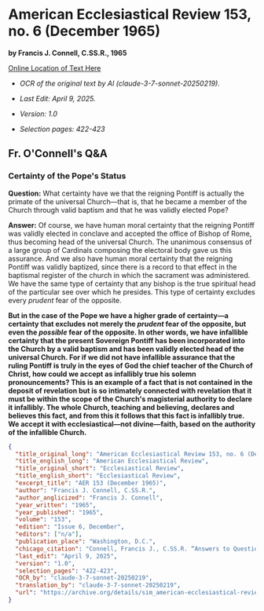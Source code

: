 # American Ecclesiastical Review 153, no. 6 (December 1965)

**by Francis J. Connell, C.SS.R., 1965**

[Online Location of Text Here](https://archive.org/details/sim_american-ecclesiastical-review_1965-12_153_6/page/422/mode/2up?view=theater)

- *OCR of the original text by AI (claude-3-7-sonnet-20250219).*

- *Last Edit: April 9, 2025.*

- *Version: 1.0*

- *Selection pages: 422-423*

## Fr. O'Connell's Q&A

### Certainty of the Pope's Status

**Question:** What certainty have we that the reigning Pontiff is actually the primate of the universal Church—that is, that he became a member of the Church through valid baptism and that he was validly elected Pope?

**Answer:** Of course, we have human moral certainty that the reigning Pontiff was validly elected in conclave and accepted the office of Bishop of Rome, thus becoming head of the universal Church. The unanimous consensus of a large group of Cardinals composing the electoral body gave us this assurance. And we also have human moral certainty that the reigning Pontiff was validly baptized, since there is a record to that effect in the baptismal register of the church in which the sacrament was administered. We have the same type of certainty that any bishop is the true spiritual head of the particular see over which he presides. This type of certainty excludes every *prudent* fear of the opposite.

**But in the case of the Pope we have a higher grade of certainty—a certainty that excludes not merely the *prudent* fear of the opposite, but even the *possible* fear of the opposite. In other words, we have infallible certainty that the present Sovereign Pontiff has been incorporated into the Church by a valid baptism and has been validly elected head of the universal Church. For if we did not have infallible assurance that the ruling Pontiff is truly in the eyes of God the chief teacher of the Church of Christ, how could we accept as infallibly true his solemn pronouncements? This is an example of a fact that is not contained in the deposit of revelation but is so intimately connected with revelation that it must be within the scope of the Church's magisterial authority to declare it infallibly. The whole Church, teaching and believing, declares and believes this fact, and from this it follows that this fact is infallibly true. We accept it with ecclesiastical—not divine—faith, based on the authority of the infallible Church.**

```json
{
  "title_original_long": "American Ecclesiastical Review 153, no. 6 (December 1965)",
  "title_english_long": "American Ecclesiastical Review",
  "title_original_short": "Ecclesiastical Review",
  "title_english_short": "Ecclesiastical Review",
  "excerpt_title": "AER 153 (December 1965)",
  "author": "Francis J. Connell, C.SS.R.",
  "author_anglicized": "Francis J. Connell",
  "year_written": "1965",
  "year_published": "1965",
  "volume": "153",
  "edition": "Issue 6, December",
  "editors": ["n/a"],
  "publication_place": "Washington, D.C.",
  "chicago_citation": "Connell, Francis J., C.SS.R. “Answers to Questions.” *American Ecclesiastical Review* 153, no. 6 (December 1965): 422–423. Washington, D.C.: The Catholic University of America Press.",
  "last_edit": "April 9, 2025",
  "version": "1.0",
  "selection_pages": "422-423",
  "OCR_by": "claude-3-7-sonnet-20250219",
  "translation_by": "claude-3-7-sonnet-20250219",
  "url": "https://archive.org/details/sim_american-ecclesiastical-review_1965-12_153_6/page/422/mode/2up?view=theater"
}
```
